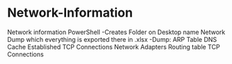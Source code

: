 # Network-Information
Network information PowerShell
-Creates Folder on Desktop name Network Dump which everything is exported there in .xlsx
-Dump:
  ARP Table
  DNS Cache
  Established TCP Connections
  Network Adapters
  Routing table
  TCP Connections 
